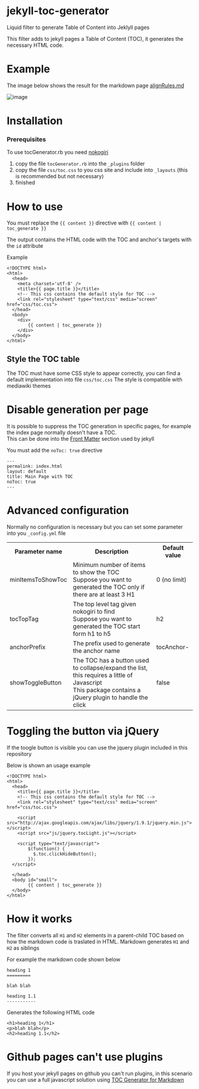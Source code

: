 jekyll-toc-generator
====================

Liquid filter to generate Table of Content into Jeklyll pages 

This filter adds to jekyll pages a Table of Content (TOC), it generates the necessary HTML code.

# Example

The image below shows the result for the markdown page [alignRules.md](https://raw.github.com/visualdiffer/visualdiffer.github.com/master/alignRules.md)

![image](TOC-Sample.png)

# Installation

### Prerequisites

To use tocGenerator.rb you need [nokogiri](http://nokogiri.org/)

1. copy the file `tocGenerator.rb` into the `_plugins` folder
2. copy the file `css/toc.css` to you css site and include into `_layouts` (this is recommended but not necessary)
2. finished

# How to use

You must replace the `{{ content }}` directive with `{{ content | toc_generate }}`

The output contains the HTML code with the TOC and anchor's targets with the `id` attribute

Example

    <!DOCTYPE html>
    <html>
      <head>
        <meta charset='utf-8' />
        <title>{{ page.title }}</title>
        <!-- This css contains the default style for TOC -->
        <link rel="stylesheet" type="text/css" media="screen" href="css/toc.css">
      </head>
      <body>
        <div>
            {{ content | toc_generate }}
        </div>
      </body>
    </html>

## Style the TOC table

The TOC must have some CSS style to appear correctly, you can find a default implementation into file `css/toc.css`
The style is compatible with mediawiki themes

# Disable generation per page

It is possible to suppress the TOC generation in specific pages, for example the index page normally doesn't have a TOC.  
This can be done into the [Front Matter](http://jekyllrb.com/docs/frontmatter/) section used by jekyll


You must add the `noToc: true` directive

    ---
    permalink: index.html
    layout: default
    title: Main Page with TOC
    noToc: true
    ---


# Advanced configuration

Normally no configuration is necessary but you can set some parameter into you `_config.yml` file

<table>
<tr>
<th>Parameter name</th>
<th>Description</th>
<th>Default value</th>
</tr>

<tr>
<td>minItemsToShowToc</td>
<td>Minimum number of items to show the TOC<br/>Suppose you want to generated the TOC only if there are at least 3 H1</td>
<td>0 (no limit)</td>
</tr>

<tr>
<td>tocTopTag</td>
<td>The top level tag given nokogiri to find<br/>Suppose you want to generated the TOC start form h1 to h5</td>
<td>h2</td>
</tr>
<tr>
<td>anchorPrefix</td>
<td>The prefix used to generate the anchor name</td>
<td>tocAnchor-</td>
</tr>

<tr>
<td>showToggleButton</td>
<td>The TOC has a button used to collapse/expand the list, this requires a little of Javascript
<br/>This package contains a jQuery plugin to handle the click</td>
<td>false</td>
</tr>
</table>

# Toggling the button via jQuery

If the toogle button is visible you can use the jquery plugin included in this repository

Below is shown an usage example

    <!DOCTYPE html>
    <html>
      <head>
        <title>{{ page.title }}</title>
        <!-- This css contains the default style for TOC -->
        <link rel="stylesheet" type="text/css" media="screen" href="css/toc.css">

        <script src="http://ajax.googleapis.com/ajax/libs/jquery/1.9.1/jquery.min.js"></script>
        <script src="js/jquery.tocLight.js"></script>

        <script type="text/javascript">
            $(function() {
              $.toc.clickHideButton();
            });
      </script>

      </head>
      <body id="small">
            {{ content | toc_generate }}
      </body>
    </html>


# How it works

The filter converts all `H1` and `H2` elements in a parent-child TOC based on how the markdown code is traslated in HTML.
Markdown generates `H1` and `H2` as siblings

For example the markdown code shown below

    heading 1
    =========

    blah blah 

    heading 1.1
    -----------

Generates the following HTML code

    <h1>heading 1</h1>
    <p>blah blah</p>
    <h2>heading 1.1</h2>

# Github pages can't use plugins

If you host your jekyll pages on github you can't run plugins, in this scenario you can use a full javascript solution using [TOC Generator for Markdown](https://github.com/dafi/tocmd-generator)
